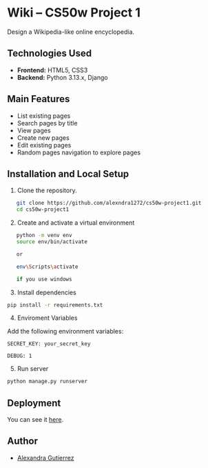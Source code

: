 # Wiki – CS50w Project 1
Design a Wikipedia-like online encyclopedia.

## Technologies Used

- **Frontend:** HTML5, CSS3  
- **Backend:** Python 3.13.x, Django

## Main Features

- List existing pages  
- Search pages by title
- View pages 
- Create new pages  
- Edit existing pages  
- Random pages navigation to explore pages

## Installation and Local Setup

1. Clone the repository.

```bash
   git clone https://github.com/alexndra1272/cs50w-project1.git
   cd cs50w-project1
```

2. Create and activate a virtual environment

```bash
   python -m venv env
   source env/bin/activate

   or 

   env\Scripts\activate 

   if you use windows
```

3. Install dependencies

```bash
pip install -r requirements.txt
```

4. Enviroment Variables

Add the following environment variables:

```SECRET_KEY: your_secret_key```

```DEBUG: 1```

5. Run server

```bash
python manage.py runserver
```

## Deployment
You can see it [here](https://wiki-891o.onrender.com/).

## Author
- [Alexandra Gutierrez](https://github.com/alexndra1272)
